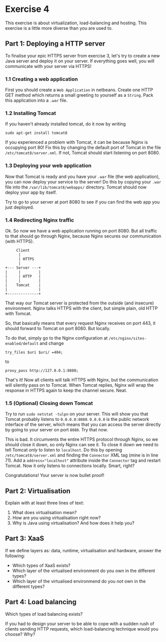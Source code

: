 # Exercise 4
This exercise is about virtualization, load-balancing and hosting. This exercise is a 
little more diverse than you are used to.

## Part 1: Deploying a HTTP server
To finalise your epic HTTPS server from exercise 3, let's try to create a new Java server
and deploy it on your server. If everything goes well, you will communicate with your server
via HTTPS!

### 1.1 Creating a web application

First you should create a ``Web Application`` in netbeans. Create one HTTP GET method
which returns a small greeting to yourself as a ``String``. Pack this application into a ``.war``
file.

### 1.2 Installing Tomcat

If you haven't already installed tomcat, do it now by writing

    sudo apt-get install tomcat8

If you experienced a problem with Tomcat, it can be because Nginx is occupying port
80! Fix this by changing the default port of Tomcat in the file
``/etc/tomcat8/server.xml``. If not, Tomcat should start listening on port 8080.

### 1.3 Deploying your web application
Now that Tomcat is ready and you have your ``.war`` file (the web application), you can
now deploy your service to the server! Do this by copying your ``.war`` file into the
``/var/lib/tomcat8/webapps/`` directory. Tomcat should now deploy your app by itself.

Try to go to your server at port 8080 to see if you can find the web app you just deployed.

### 1.4 Redirecting Nginx traffic
Ok. So now we have a web application running on port 8080. But all traffic to that
should go through Nginx, because Nginx secures our communication (with HTTPS). 


         Client
          |
          | HTTPS
          |
    +--- Server ---+
    |     |        |
    |     | HTTP   |
    |     |        |
    |    Tomcat    |
    |              |
    +--------------+

That way our Tomcat server is protected from the outside (and insecure) environment.
Nginx talks HTTPS with the client, but simple plain, old HTTP with Tomcat.

So, that basically means that every request Nginx receives on port 443, it should forward
to Tomcat on port 8080. But locally.

To do that, simply go to the Nginx configuration at ``/etc/nginx/sites-enabled/default``
and change

    try_files $uri $uri/ =404;

to

    proxy_pass http://127.0.0.1:8080;

That's it! Now all clients will talk HTTPS with Nginx, but the communication will silently
pass on to Tomcat. When Tomcat replies, Nginx will wrap the response in HTTPS again to keep
the channel secure. Neat.

### 1.5 (Optional) Closing down Tomcat
Try to run ``sudo netstat -tulpn`` on your server. This will show you that Tomcat probably
listens to ``0.0.0.0:8080``. ``0.0.0.0`` is the public network interface of the server, which
means that you can access the server directly by going to your server on port ``8080``. Try
that now.

This is bad. It circumvents the entire HTTPS protocol through Nginx, so we should close it down,
so only Nginx can see it. To close it down we need to tell Tomcat _only_ to listen to 
``localhost``. Do this by opening ``/etc/tomcat8/server.xml`` and finding the ``Connector``
XML tag (mine is in line 71). Add a ``address="localhost"`` attribute inside the ``Connector``
tag and restart Tomcat. Now it only listens to connections locally. Smart, right?

Congratulations! Your server is now bullet proof!

## Part 2: Virtualisation
Explain with at least three lines of text:

1. What does virtualisation mean?
2. How are you using virtualisation right now?
3. Why is Java using virtualisation? And how does it help you?

## Part 3: XaaS
If we define layers as: data, runtime, virtualisation and hardware, answer the following:

* Which types of XaaS exists?
* Which layer of the virtualised environment do you own in the different types?
* Which layer of the virtualised environmend do you _not_ own in the different types?

## Part 4: Load balancing
Which types of load balancing exists?

If you had to design your server to be able to cope with a sudden rush of clients
sending HTTP requests, which load-balancing technique would you choose? Why?

